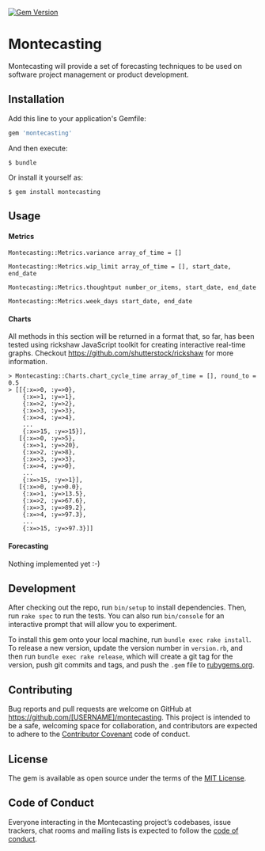 [![Gem Version](https://badge.fury.io/rb/montecasting.svg)](https://badge.fury.io/rb/montecasting)

# Montecasting

Montecasting will provide a set of forecasting techniques to be used on software project management or product development. 

## Installation

Add this line to your application's Gemfile:

```ruby
gem 'montecasting'
```

And then execute:

    $ bundle

Or install it yourself as:

    $ gem install montecasting

## Usage
#### Metrics

    Montecasting::Metrics.variance array_of_time = []

    Montecasting::Metrics.wip_limit array_of_time = [], start_date, end_date
    
    Montecasting::Metrics.thoughtput number_or_items, start_date, end_date
    
    Montecasting::Metrics.week_days start_date, end_date
    
#### Charts
All methods in this section will be returned in a format that, so far, has been tested using rickshaw JavaScript toolkit for creating interactive real-time graphs.
Checkout https://github.com/shutterstock/rickshaw for more information.

    > Montecasting::Charts.chart_cycle_time array_of_time = [], round_to = 0.5
    > [[{:x=>0, :y=>0},
        {:x=>1, :y=>1},
        {:x=>2, :y=>2},
        {:x=>3, :y=>3},
        {:x=>4, :y=>4},
        ...
        {:x=>15, :y=>15}],
       [{:x=>0, :y=>5},
        {:x=>1, :y=>20},
        {:x=>2, :y=>8},
        {:x=>3, :y=>3},
        {:x=>4, :y=>0},
        ...
        {:x=>15, :y=>1}],
       [{:x=>0, :y=>0.0},
        {:x=>1, :y=>13.5},
        {:x=>2, :y=>67.6},
        {:x=>3, :y=>89.2},
        {:x=>4, :y=>97.3},
        ...
        {:x=>15, :y=>97.3}]]
        
#### Forecasting
Nothing implemented yet :-)
    
## Development

After checking out the repo, run `bin/setup` to install dependencies. Then, run `rake spec` to run the tests. You can also run `bin/console` for an interactive prompt that will allow you to experiment.

To install this gem onto your local machine, run `bundle exec rake install`. To release a new version, update the version number in `version.rb`, and then run `bundle exec rake release`, which will create a git tag for the version, push git commits and tags, and push the `.gem` file to [rubygems.org](https://rubygems.org).

## Contributing

Bug reports and pull requests are welcome on GitHub at https://github.com/[USERNAME]/montecasting. This project is intended to be a safe, welcoming space for collaboration, and contributors are expected to adhere to the [Contributor Covenant](http://contributor-covenant.org) code of conduct.

## License

The gem is available as open source under the terms of the [MIT License](https://opensource.org/licenses/MIT).

## Code of Conduct

Everyone interacting in the Montecasting project’s codebases, issue trackers, chat rooms and mailing lists is expected to follow the [code of conduct](https://github.com/[USERNAME]/montecasting/blob/master/CODE_OF_CONDUCT.md).
